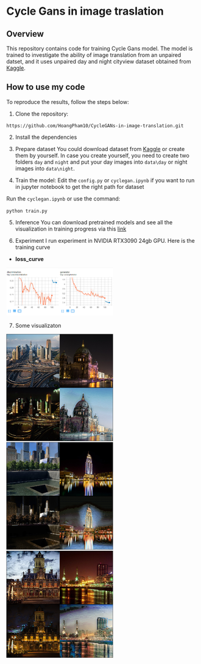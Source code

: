 # Cycle Gans in image traslation

## Overview

This repository contains code for training Cycle Gans model. The model is trained to investigate the ability of image translation from an unpaired datset, and it uses unpaired day and night cityview dataset obtained from [Kaggle](https://www.kaggle.com/datasets/heonh0/daynight-cityview).

## How to use my code
To reproduce the results, follow the steps below:
1. Clone the repository:
```
https://github.com/HoangPham10/CycleGANs-in-image-translation.git
```
2. Install the dependencies

3. Prepare dataset
You could download dataset from [Kaggle](https://www.kaggle.com/datasets/heonh0/daynight-cityview) or create them by yourself. 
In case you create yourself, you need to create two folders `day` and `night` and put your day images into `data\day` or night images into `data\night`.

4. Train the model:
Edit the `config.py` or `cyclegan.ipynb` if you want to run in jupyter notebook to get the right path for dataset

Run the `cyclegan.ipynb` or use the command:

 `python train.py`

5. Inference
You can download pretrained models and see all the visualization in training progress via this [link](https://drive.google.com/drive/folders/1OMqm_9Xl3M-BQvaRWwknS5p5juCQW4cz?usp=drive_link)

6. Experiment
I run experiment in NVIDIA RTX3090 24gb GPU. Here is the training curve
- **loss_curve**
<img src="visualization/CycleGAN_Losscurve.png" width="280"> 

7. Some visualizaton
<img src="visualization/110.jpg" width="280"> 

<img src="visualization/111.jpg" width="280"> 

<img src="visualization/112.jpg" width="280"> 


